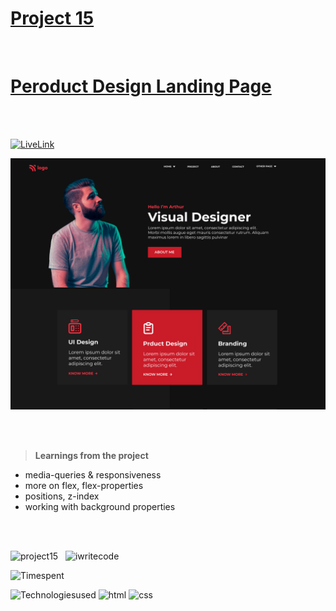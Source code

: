 # [Project 15](https://jagadeeshproject15.netlify.app/)

<br>

# [Peroduct Design Landing Page](https://jagadeeshproject15.netlify.app/)

<br><br>

[![LiveLink](https://img.shields.io/badge/Live%20Link-Click%20here-red)](https://jagadeeshproject15.netlify.app/)


![image](./thumbnail.png)


<br><br>


>**Learnings from the project**


- media-queries & responsiveness
- more on flex, flex-properties
- positions, z-index
- working with background properties

<br><br>

![project15](https://img.shields.io/badge/Project-15-orange)  &nbsp; ![iwritecode](https://img.shields.io/badge/iwrite-code-green)

![Timespent](https://img.shields.io/badge/Time%20spent-9%20hours-blue)

![Technologiesused](https://img.shields.io/badge/-Technologies%20used-informational)
![html](https://img.shields.io/badge/-html-blueviolet) 
![css](https://img.shields.io/badge/-css-ff69b4)